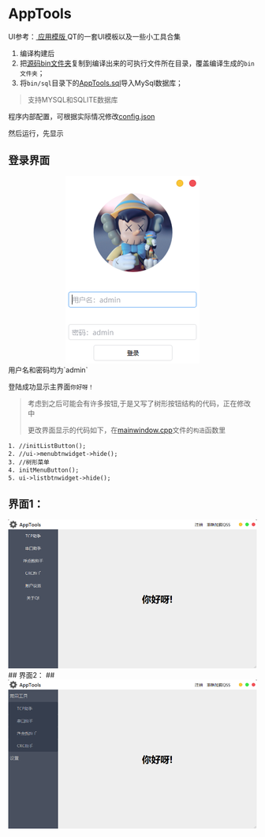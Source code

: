 # AppTools
UI参考：[ 应用模版 ](https://github.com/xtuer/template-app/tree/master/template-qt "xtuer/template-app")
QT的一套UI模板以及一些小工具合集

1. 编译构建后
2. 把[源码bin文件夹](AppTools/bin)复制到编译出来的可执行文件所在目录，覆盖编译生成的`bin文件夹`；
3. 将`bin/sql`目录下的[AppTools.sql](bin/sql/AppTools.sql)导入MySql数据库；
> 支持MYSQL和SQLITE数据库

程序内部配置，可根据实际情况修改[config.json](bin/cfg/config.json)

然后运行，先显示

## 登录界面 ##

<div align=center><img src="pic/Login.png"></div>
用户名和密码均为`admin`

登陆成功显示主界面`你好呀！`

> 考虑到之后可能会有许多按钮,于是又写了树形按钮结构的代码，正在修改中
> 
> 更改界面显示的代码如下，在[mainwindow.cpp](ui/mainwindow.cpp)文件的`构造`函数里

    1. //initListButton();
    2. //ui->menubtnwidget->hide();
    3. //树形菜单
    4. initMenuButton();
    5. ui->listbtnwidget->hide();

## 界面1： ##
<div align=center><img src="pic/AppTools_1.png"></div>
## 界面2： ##
<div align=center><img src="pic/AppTools_2.png"></div>